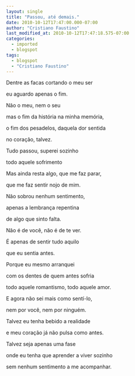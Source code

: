 ```yaml
---
layout: single
title: "Passou, até demais."
date: 2010-10-12T17:47:00.000-07:00
author: "Cristiano Faustino"
last_modified_at: 2010-10-12T17:47:18.575-07:00
categories:
  - imported
  - blogspot
tags:
  - blogspot
  - "Cristiano Faustino"
---
```


Dentre as facas cortando o meu ser 



eu aguardo apenas o fim.



Não o meu, nem o seu



mas o fim da história na minha memória,



o fim dos pesadelos, daquela dor sentida



no coração, talvez.







Tudo passou, superei sozinho



todo aquele sofrimento



Mas ainda resta algo, que me faz parar,



que me faz sentir nojo de mim.







Não sobrou nenhum sentimento,



apenas a lembrança repentina 



de algo que sinto falta.



Não é de você, não é de te ver.



É apenas de sentir tudo aquilo



que eu sentia antes.







Porque eu mesmo arranquei



com os dentes de quem antes sofria



todo aquele romantismo, todo aquele amor.



E agora não sei mais como sentí-lo,



nem por você, nem por ninguém.







Talvez eu tenha bebido a realidade



e meu coração já não pulsa como antes.



Talvez seja apenas uma fase



onde eu tenha que aprender a viver sozinho



sem nenhum sentimento a me acompanhar.